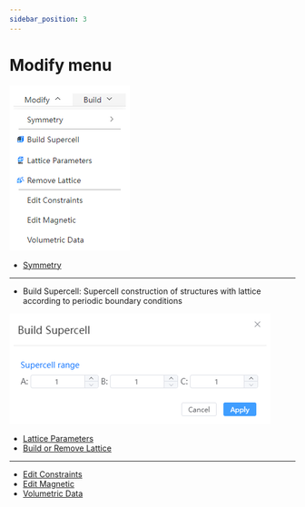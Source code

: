 ```yaml
---
sidebar_position: 3
---
```


# Modify menu

![settings](../../nested/qstudio_manual_settings.png)


<!-- <img src="nested/qstudio_manual_settings.png"> -->
<!-- <img src={require('../../nested/qstudio_manual_settings.png').default} alt="设置" width="160px" /> -->

- [Symmetry](/en/next/Q-Studio/界面及功能/菜单/qstudio_manual_settings_symmetry)

---

- Build Supercell: Supercell construction of structures with lattice according to periodic boundary conditions

![supercell](../../nested/qstudio_manual_build_supercell.png)

- [Lattice Parameters](/en/next/Q-Studio/界面及功能/菜单/qstudio_manual_settings_latticeconstant)
- [Build or Remove Lattice](/en/next/Q-Studio/界面及功能/菜单/qstudio_manual_settings_newlattice)

---



- [Edit Constraints](/en/next/Q-Studio/界面及功能/菜单/qstudio_manual_settings_fixatom)
- [Edit Magnetic](/en/next/Q-Studio/界面及功能/菜单/qstudio_manual_settings_magmom)
- [Volumetric Data](/en/next/Q-Studio/界面及功能/菜单/qstudio_manual_settings_volumedata)